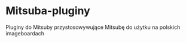 Mitsuba-pluginy
===============

Pluginy do Mitsuby przystosowywujące Mitsubę do użytku na polskich imageboardach
